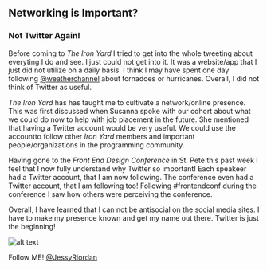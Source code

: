 ## Networking is Important?

### Not Twitter Again!

Before coming to _The Iron Yard_ I tried to get into the whole tweeting about everyting I do and see. I just could not get into it. It was a website/app that I just did not utilize on a daily basis. I think I may have spent one day following [@weatherchannel](https://twitter.com/weatherchannel) about tornadoes or hurricanes. Overall, I did not think of Twitter as useful.

_The Iron Yard_ has has taught me to cultivate a network/online presence. This was first discussed when Susanna spoke with our cohort about what we could do now to help with job placement in the future. She mentioned that having a Twitter account would be very useful. We could use the accountto follow other _Iron Yard_ members and important people/organizations in the programming community. 

Having gone to the _Front End Design Conference_ in St. Pete this past week I feel that I now fully understand why Twitter so important! Each speakeer had a Twitter account, that I am now following. The conference even had a Twitter account, that I am following too! Following #frontendconf during the conference I saw how others were perceiving the conference.

Overall, I have learned that I can not be antisocial on the social media sites. I have to make my presence known and get my name out there. Twitter is just the beginning! 



![alt text](https://d23f6h5jpj26xu.cloudfront.net/tylerhayes_24609708604080_small.png)

Follow ME! [@JessyRiordan](https://twitter.com/JessyRiordan)
